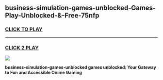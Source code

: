 
## business-simulation-games-unblocked-Games-Play-Unblocked-&-Free-75nfp
<h3>
<a href="https://premium76.site?title=business-simulation-games-unblocked&ref=24A">CLICK TO PLAY</a></h3>
<hr>

<h3>
<a href="https://premium76.site?title=business-simulation-games-unblocked&ref=24A">CLICK 2 PLAY</a>
  
</h3>

<a href="https://premium76.site?title=business-simulation-games-unblocked&ref=24A"><img src="https://clearcache.store/games.png"></a>


**business-simulation-games-unblocked games unblocked: Your Gateway to Fun and Accessible Online Gaming**
